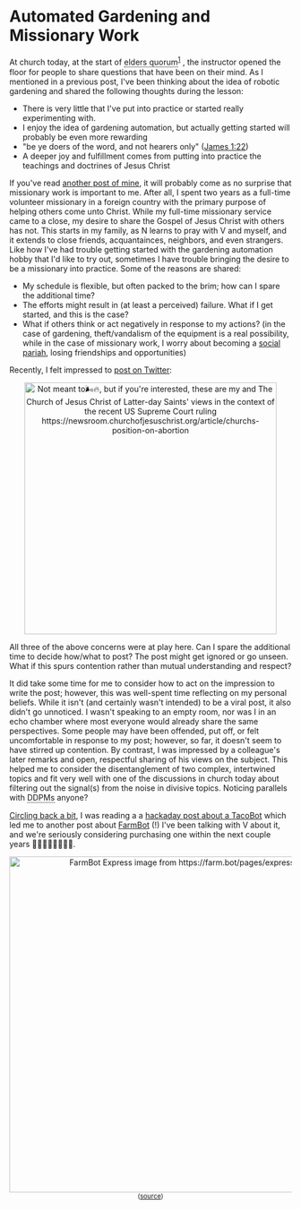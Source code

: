 # Automated Gardening and Missionary Work

At church today, at the start of
<span class="tooltip"> elders quorum
    <span class="tooltiptext">
        In addition to the group worship that happens during Sunday services, every
        congregation of the Church has an organization for men called the elders quorum.
        The name comes from the Bible, where men who served in the priesthood were often
        referred to as elders. A quorum is another word for a group of people united by
        a shared purpose. In the case of the elders quorum, that purpose is to come
        together and help each other serve as better sons, brothers, husbands, fathers,
        and members of the community. Members also work together to fulfill
        congregational assignments, build unity, and learn about Jesus.
    </span>
</span><sup>[1][elders-quorum]</sup>
, the instructor opened the floor for people to share questions that have been on their
mind. As I mentioned in a previous post, I've been thinking about the idea of robotic
gardening and shared the following thoughts during the lesson:

- There is very little that I've put into practice or started really experimenting with.
- I enjoy the idea of gardening automation, but actually getting
  started will probably be even more rewarding
- "be ye doers of the word, and not hearers only" ([James 1:22](https://www.churchofjesuschrist.org/study/scriptures/nt/james/1?lang=eng&id=22-25#p22))
- A deeper joy and fulfillment comes from putting into practice the teachings and doctrines of Jesus Christ

If you've read [another post of
mine](https://sgbaird.github.io/faith-family-science/2022/05/01/why-faith.html), it will
probably come as no surprise that missionary work is important to me. After all, I spent
two years as a full-time volunteer missionary in a foreign country with the primary
purpose of helping others come unto Christ. While my full-time missionary service came
to a close, my desire to share the Gospel of Jesus Christ with others has not. This
starts in my family, as N learns to pray with V and myself, and it extends to close
friends, acquantainces, neighbors, and even strangers. Like how I've had trouble getting
started with the gardening automation hobby that I'd like to try out, sometimes I have
trouble bringing the desire to be a missionary into practice. Some of the reasons are
shared:

- My schedule is flexible, but often packed to the brim; how can I spare the additional
  time?
- The efforts might result in (at least a perceived) failure. What if I get started, and
  this is the case?
- What if others think or act negatively in response to my actions? (in the case
  of gardening, theft/vandalism of the equipment is a real possibility, while in the
  case of missionary work, I worry about becoming a [social
  pariah](https://www.google.com/search?q=social+pariah), losing friendships and
  opportunities)

Recently, I felt impressed to [post on
Twitter](https://twitter.com/SterlingBaird1/status/1540516208046247936):

<center><img src="https://sgbaird.github.io/faith-family-science/assets/img/twitter-post-abortion.png" alt="Not meant to🌬️🔥, but if you're interested, these are my and The Church of Jesus Christ
of Latter-day Saints' views in the context of the recent US Supreme Court ruling
https://newsroom.churchofjesuschrist.org/article/churchs-position-on-abortion" width=450></center>

All three of the above concerns were at play here. Can I spare the additional time to
decide how/what to post? The post might get ignored or go unseen. What if this spurs
contention rather than mutual understanding and respect?

It did take some time for me to consider how to act on the impression to write the post;
however, this was well-spent time reflecting on my personal beliefs. While it isn't (and
certainly wasn't intended) to be a viral post, it also didn't go unnoticed. I wasn't
speaking to an empty room, nor was I in an echo chamber where most everyone would
already share the same perspectives. Some people may have been offended, put off, or
felt uncomfortable in response to my post; however, so far, it doesn't seem to have
stirred up contention. By contrast, I was impressed by a colleague's later remarks and
open, respectful sharing of his views on the subject. This helped me to consider the
disentanglement of two complex, intertwined topics and fit very well with one of the
discussions in church today about filtering out the signal(s) from the noise in
divisive topics. Noticing parallels with
<span class="tooltip"> DDPMs
    <span class="tooltiptext">denoising diffusion probabilistic models</span>
</span>
anyone?

[Circling back a bit](https://sgbaird.github.io/faith-family-science/2022/05/29/science.html), I was reading a a [hackaday post about a
TacoBot](https://hackaday.com/2022/06/22/an-impressively-functional-tacobot/) which led
me to another post about [FarmBot](https://farm.bot/) (!) I've been talking with V about
it, and we're seriously considering purchasing one within the next couple years
👩‍🌾🌾🌱🍃🌿🌳🍅.

<center><img src="https://sgbaird.github.io/faith-family-science/assets/img/farmbot.jpg"
width=600 alt="FarmBot Express image from https://farm.bot/pages/express"></center>
<center><sup>(<a href="https://farm.bot/pages/express">source</a>)</sup></center>

[elders-quorum]: https://www.churchofjesuschrist.org/comeuntochrist/belong/a-place-for-everyone/elders-quorum

<!-- TOOLTIP TEMPLATE -->
<!--
<span class="tooltip">DISPLAYED_TEXT
    <span class="tooltiptext">TOOLTIP_TEXT</span>
</span>
-->

<!-- TOOLTIP TEMPLATE WITH URL-->
<!--
<span class="tooltip">DISPLAYED_TEXT
    <span class="tooltiptext">TOOLTIP_TEXT <a href=https://www.google.com>LINK_TEXT</a></span>
</span>
-->

<!-- TOOLTIP TEMPLATE WITH SUPERSCRIPT CITATION-->
<!--
<span class="tooltip">DISPLAYED_TEXT
    <span class="tooltiptext">TOOLTIP_TEXT <a href=https://www.google.com>LINK_TEXT</a></span>
</span><sup>[1][Google]</sup>

[Google]: https://www.google.com
-->


<style>
.tooltip {
  position: relative;
  display: inline-block;
  border-bottom: 1px dotted black;
}

.tooltip .tooltiptext {
  visibility: hidden;
  width: 360px;
  background-color: black;
  color: #fff;
  text-align: center;
  border-radius: 6px;
  padding: 5px 0;
  position: absolute;
  z-index: 1;
  bottom: 150%;
  left: 50%;
  margin-left: -60px;
}

.tooltip .tooltiptext::after {
  content: "";
  position: absolute;
  top: 100%;
  left: 50%;
  margin-left: -5px;
  border-width: 5px;
  border-style: solid;
  border-color: black transparent transparent transparent;
}

.tooltip:hover .tooltiptext {
  visibility: visible;
}
</style>
